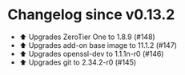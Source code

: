 # Changelog since v0.13.2
- ⬆️ Upgrades ZeroTier One to 1.8.9 (#148) 
- ⬆️ Upgrades add-on base image to 11.1.2 (#147) 
- ⬆️ Upgrades openssl-dev to 1.1.1n-r0 (#146) 
- ⬆️ Upgrades git to 2.34.2-r0 (#145) 
